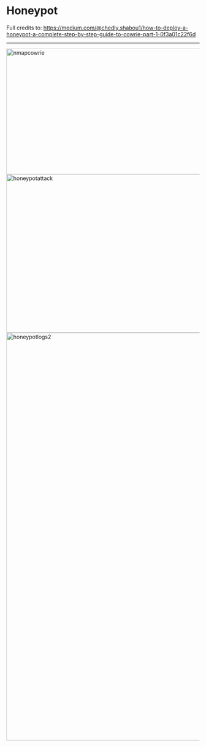 # Honeypot

Full credits to: https://medium.com/@chedly.shabou1/how-to-deploy-a-honeypot-a-complete-step-by-step-guide-to-cowrie-part-1-0f3a01c22f6d

---

<img width="778" height="327" alt="nmapcowrie" src="https://github.com/user-attachments/assets/f484bdde-b409-498f-8950-e44002ab5f8e" />


<img width="2381" height="413" alt="honeypotattack" src="https://github.com/user-attachments/assets/c2ef6bbe-56fd-444f-81e1-8cd1f54ae236" />

<img width="2543" height="1062" alt="honeypotlogs2" src="https://github.com/user-attachments/assets/3790d5d6-28fa-484f-9f4f-9006572b15c4" />
